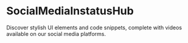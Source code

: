 # SocialMediaInstatusHub
Discover stylish UI elements and code snippets, complete with videos available on our social media platforms.
